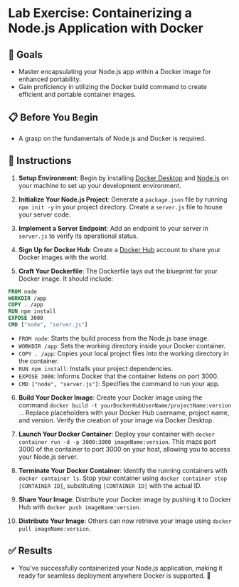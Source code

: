 # Lab Exercise: Containerizing a Node.js Application with Docker

## 🎯 Goals

- Master encapsulating your Node.js app within a Docker image for enhanced portability.
- Gain proficiency in utilizing the Docker build command to create efficient and portable container images.

## 📋 Before You Begin

- A grasp on the fundamentals of Node.js and Docker is required.

## 🚀 Instructions

1. **Setup Environment**: Begin by installing [Docker Desktop](https://docs.docker.com/desktop/) and [Node.js](https://nodejs.org/en/download/) on your machine to set up your development environment.

2. **Initialize Your Node.js Project**: Generate a `package.json` file by running `npm init -y` in your project directory. Create a `server.js` file to house your server code.

3. **Implement a Server Endpoint**: Add an endpoint to your server in `server.js` to verify its operational status.

4. **Sign Up for Docker Hub**: Create a [Docker Hub](https://hub.docker.com/) account to share your Docker images with the world.

5. **Craft Your Dockerfile**: The Dockerfile lays out the blueprint for your Docker image. It should include:

```Dockerfile
FROM node
WORKDIR /app
COPY . /app
RUN npm install
EXPOSE 3000
CMD ["node", "server.js"]
```

- `FROM node`: Starts the build process from the Node.js base image.
- `WORKDIR /app`: Sets the working directory inside your Docker container.
- `COPY . /app`: Copies your local project files into the working directory in the container.
- `RUN npm install`: Installs your project dependencies.
- `EXPOSE 3000`: Informs Docker that the container listens on port 3000.
- `CMD ["node", "server.js"]`: Specifies the command to run your app.

6. **Build Your Docker Image**: Create your Docker image using the command `docker build -t yourDockerHubUserName/projectName:version .`. Replace placeholders with your Docker Hub username, project name, and version. Verify the creation of your image via Docker Desktop.

7. **Launch Your Docker Container**: Deploy your container with `docker container run -d -p 3000:3000 imageName:version`. This maps port 3000 of the container to port 3000 on your host, allowing you to access your Node.js server.

8. **Terminate Your Docker Container**: Identify the running containers with `docker container ls`. Stop your container using `docker container stop [CONTAINER ID]`, substituting `[CONTAINER ID]` with the actual ID.

9. **Share Your Image**: Distribute your Docker image by pushing it to Docker Hub with `docker push imageName:version`.

10. **Distribute Your Image**: Others can now retrieve your image using `docker pull imageName:version`.

## ✅ Results

- You've successfully containerized your Node.js application, making it ready for seamless deployment anywhere Docker is supported. 🚢
